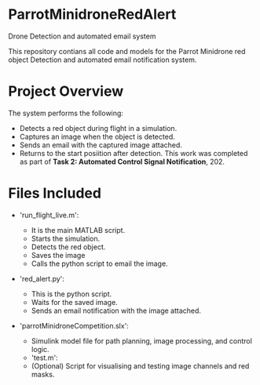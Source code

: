 # ParrotMinidroneRedAlert
Drone Detection and automated email system

This repository contians all code and models for the Parrot Minidrone red object Detection and automated email notification system. 

# Project Overview
The system performs the following:
* Detects a red object during flight in a simulation.
* Captures an image when the object is detected.
* Sends an email with the captured image attached.
* Returns to the start posiition after detection.
This work was completed as part of **Task 2: Automated Control Signal Notification**, 202. 

# Files Included
- 'run_flight_live.m':
  * It is the main MATLAB script.
  * Starts the simulation.
  * Detects the red object.
  * Saves the image
  * Calls the python script to email the image.
    
- 'red_alert.py':
  * This is the python script.
  * Waits for the saved image.
  * Sends an email notification with the image attached.

 - 'parrotMinidroneCompetition.slx':
   * Simulink model file for path planning, image processing, and control logic.

   - 'test.m':
    * (Optional) Script for visualising and testing image channels and red masks. 
 
